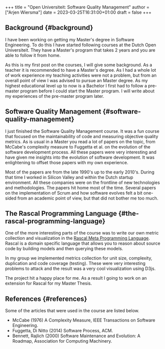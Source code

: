 +++
title = "Open Universiteit: Software Quality Management"
author = ["Arjen Wiersma"]
date = 2023-03-25T16:31:00+01:00
draft = false
+++

## Background {#background}

I have been working on getting my Master's degree in Software Engineering. To do this I have started following courses at the Dutch Open Universiteit. They have a Master's program that takes 2 years and you are able to follow it from home.

As this is my first post on the courses, I will give some background. As a teacher it is recommended to have a Master's degree. As I had a whole lot of work experience my teaching activities were not a problem, but from an  overall point of view I was advised to pursue an Master degree. As my highest educational level up to now is a Bachelor I first had to follow a pre-master program before I could start the Master program. I will write about my experiences of the pre-master program later.


## Software Quality Management {#software-quality-management}

I just finished the Software Quality Management course. It was a fun course that focused on the maintainability of code and measuring objective quality metrics. As is usual in a Master you read a lot of papers on the topic, from McCabe's complexity measure to Fuggetta et al. on the evolution of the software development process. All these papers were very interesting and have given me insights into the evolution of software development. It was enlightening to offset those papers with my own experience.

Most of the papers are from the late 1990's up to the early 2010's. During that time I worked in Silicon Valley and within the Dutch startup environment. All these companies were on the frontline of new technologies and methodologies. The papers hit home most of the time. Several papers on the implementation of Scrum and how software evolves felt a bit one-sided from an academic point of view, but that did not bother me too much.


## The Rascal Programming Language {#the-rascal-programming-language}

One of the more interesting parts of the course was to write our own metric collection and visualization in the [Rascal Meta Programming Language](https://www.rascal-mpl.org/). Rascal is a domain specific language that allows you to reason about source code by building models and then querying these models.

In my group we implemented metrics collection for unit size, complexity, duplication and code coverage (testing). These were very interesting problems to attack and the result was a very cool visualization using D3js.

The project hit a happy place for me. As a result I going to work on an extension for Rascal for my Master Thesis.


## References {#references}

Some of the articles that were used in the course are listed below.

-   McCabe (1976) A Complexity Measure, IEEE Transactions on Software Engineering.
-   Fuggetta, Di Nitto (2014) Software Process, ACM.
-   Bennett, Rajlich (2000) Software Maintenance and Evolution: A Roadmap, Association for Computing Machinery.
